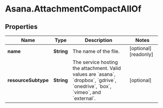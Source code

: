 # Asana.AttachmentCompactAllOf

## Properties

Name | Type | Description | Notes
------------ | ------------- | ------------- | -------------
**name** | **String** | The name of the file. | [optional] [readonly] 
**resourceSubtype** | **String** | The service hosting the attachment. Valid values are &#x60;asana&#x60;, &#x60;dropbox&#x60;, &#x60;gdrive&#x60;, &#x60;onedrive&#x60;, &#x60;box&#x60;, &#x60;vimeo&#x60;, and &#x60;external&#x60;. | [optional] 


